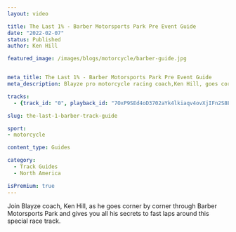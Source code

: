 ```yaml
---
layout: video

title: The Last 1% - Barber Motorsports Park Pre Event Guide
date: "2022-02-07"
status: Published
author: Ken Hill

featured_image: /images/blogs/motorcycle/barber-guide.jpg


meta_title: The Last 1% - Barber Motorsports Park Pre Event Guide
meta_description: Blayze pro motorcycle racing coach,Ken Hill, goes corner by corner around Barber Motorsport Park to give motorcycle riders everything they need to know to turn fast laps.

tracks:
  - {track_id: "0", playback_id: "7OxP9SEd4oD3702aYk4lkiaqv4ovXjIFn2S8E0200BovOk", lesson_name: "Learn The Fast Line Around Barber Motorsports Park", lesson_desc: "Blayze pro motorcycle racing coach,Ken Hill, goes corner by corner around Barber Motorsport Park to give motorcycle riders everything they need to know to turn fast laps."}

slug: the-last-1-barber-track-guide

sport:
- motorcycle

content_type: Guides

category:
  - Track Guides
  - North America

isPremium: true
---
```


Join Blayze coach, Ken Hill, as he goes corner by corner through Barber Motorsports Park and gives you all his secrets to fast laps around this special race track.